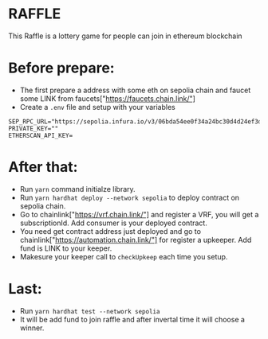 # RAFFLE
This Raffle is a lottery game for people can join in ethereum blockchain

# Before prepare:
- The first prepare a address with some eth on sepolia chain and faucet some LINK from faucets["https://faucets.chain.link/"]
- Create a `.env` file and setup with your variables
```
SEP_RPC_URL="https://sepolia.infura.io/v3/06bda54ee0f34a24bc30d4d24ef3d3e7"
PRIVATE_KEY=""
ETHERSCAN_API_KEY=
```

# After that:
- Run `yarn` command initialze library.
- Run `yarn hardhat deploy --network sepolia` to deploy contract on sepolia chain.
- Go to chainlink["https://vrf.chain.link/"] and register a VRF, you will get a subscriptionId. Add consumer is your deployed contract.
- You need get contract address just deployed and go to chainlink["https://automation.chain.link/"] for register a upkeeper. Add fund is LINK to your keeper.
- Makesure your keeper call to `checkUpkeep` each time you setup.
  
# Last:
- Run `yarn hardhat test --network sepolia`
- It will be add fund to join raffle and after invertal time it will choose a winner.
